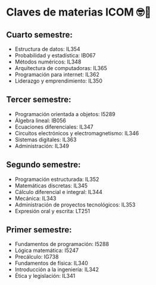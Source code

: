 # Claves de materias ICOM 🤓💜

## Cuarto semestre:

- Estructura de datos: IL354
- Probabilidad y estadística: IB067
- Métodos numéricos: IL348
- Arquitectura de computadoras: IL365
- Programación para internet: IL362
- Liderazgo y emprendimiento: IL350

## Tercer semestre:

- Programación orientada a objetos: I5289
- Álgebra lineal: IB056
- Ecuaciones diferenciales: IL347
- Circuitos electrónicos y electromagnetismo: IL346
- Sistemas digitales: IL363
- Administración: IL349

## Segundo semestre:

- Programación estructurada: IL352
- Matemáticas discretas: IL345
- Cálculo diferencial e integral: IL344
- Mecánica: IL343
- Administración de proyectos tecnológicos: IL353
- Expresión oral y escrita: LT251

## Primer semestre:

- Fundamentos de programación: I5288
- Lógica matemática: I5247
- Precálculo: IG738
- Fundamentos de física: IL340
- Introducción a la ingeniería: IL342
- Ética y legislación: IL341
